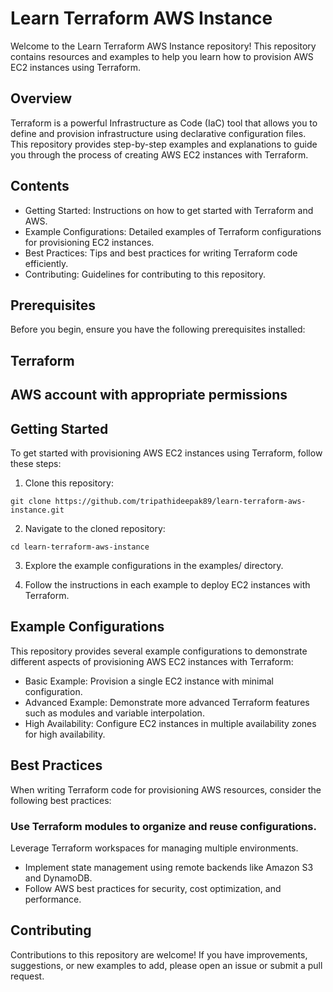 # Learn Terraform AWS Instance

Welcome to the Learn Terraform AWS Instance repository! This repository contains resources and examples to help you learn how to provision AWS EC2 instances using Terraform.

## Overview

Terraform is a powerful Infrastructure as Code (IaC) tool that allows you to define and provision infrastructure using declarative configuration files. This repository provides step-by-step examples and explanations to guide you through the process of creating AWS EC2 instances with Terraform.

## Contents

- Getting Started: Instructions on how to get started with Terraform and AWS.
- Example Configurations: Detailed examples of Terraform configurations for provisioning EC2 instances.
- Best Practices: Tips and best practices for writing Terraform code efficiently.
- Contributing: Guidelines for contributing to this repository.

## Prerequisites

Before you begin, ensure you have the following prerequisites installed:

## Terraform
## AWS account with appropriate permissions

## Getting Started

To get started with provisioning AWS EC2 instances using Terraform, follow these steps:

1. Clone this repository:

```
git clone https://github.com/tripathideepak89/learn-terraform-aws-instance.git
```

2. Navigate to the cloned repository:

```
cd learn-terraform-aws-instance
```

3. Explore the example configurations in the examples/ directory.

4. Follow the instructions in each example to deploy EC2 instances with Terraform.

## Example Configurations

This repository provides several example configurations to demonstrate different aspects of provisioning AWS EC2 instances with Terraform:

- Basic Example: Provision a single EC2 instance with minimal configuration.
- Advanced Example: Demonstrate more advanced Terraform features such as modules and variable interpolation.
- High Availability: Configure EC2 instances in multiple availability zones for high availability.

## Best Practices

When writing Terraform code for provisioning AWS resources, consider the following best practices:

### Use Terraform modules to organize and reuse configurations.
Leverage Terraform workspaces for managing multiple environments.
- Implement state management using remote backends like Amazon S3 and DynamoDB.
- Follow AWS best practices for security, cost optimization, and performance.

## Contributing

Contributions to this repository are welcome! If you have improvements, suggestions, or new examples to add, please open an issue or submit a pull request.
